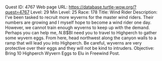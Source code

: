 Quest ID: 4767
Web page URL: https://database.turtle-wow.org/?quest=4767
Level: 29
Min Level: 25
Race: 178
Title: Wind Rider
Description: I've been tasked to recruit more wyverns for the master wind riders. Their numbers are growing and I myself hope to become a wind rider one day. However, we cannot train enough wyverns to keep up with the demand. Perhaps you can help me, $N.$B$BI need you to travel to Highperch to gather some wyvern eggs. From here, head northwest along the canyon walls to a ramp that will lead you into Highperch. Be careful, wyverns are very protective over their eggs and they will not be kind to intruders.
Objective: Bring 10 Highperch Wyvern Eggs to Elu in Freewind Post.

